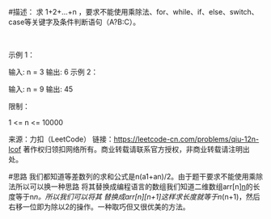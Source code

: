 #描述：
求 1+2+...+n ，要求不能使用乘除法、for、while、if、else、switch、case等关键字及条件判断语句（A?B:C）。

 

示例 1：

输入: n = 3
输出: 6
示例 2：

输入: n = 9
输出: 45
 

限制：

1 <= n <= 10000

来源：力扣（LeetCode）
链接：https://leetcode-cn.com/problems/qiu-12n-lcof
著作权归领扣网络所有。商业转载请联系官方授权，非商业转载请注明出处。

#思路
我们都知道等差数列的求和公式是n(a1+an)/2。由于题干要求不能使用乘除法所以可以换一种思路
将其替换成编程语言的数组我们知道二维数组arr[n][n](char类型)的长度等于n*n。所以我们可以将其
替换成arr[n][n+1]这样求长度就等于n*(n+1)，然后右移一位即为除以2的操作。一种取巧但又很优美的方法。


